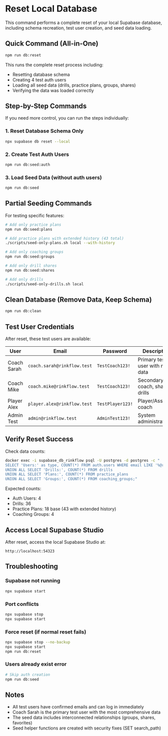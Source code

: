 # Reset Local Database

This command performs a complete reset of your local Supabase database, including schema recreation, test user creation, and seed data loading.

## Quick Command (All-in-One)

```bash
npm run db:reset
```

This runs the complete reset process including:
- Resetting database schema
- Creating 4 test auth users
- Loading all seed data (drills, practice plans, groups, shares)
- Verifying the data was loaded correctly

## Step-by-Step Commands

If you need more control, you can run the steps individually:

### 1. Reset Database Schema Only
```bash
npx supabase db reset --local
```

### 2. Create Test Auth Users
```bash
npm run db:seed:auth
```

### 3. Load Seed Data (without auth users)
```bash
npm run db:seed
```

## Partial Seeding Commands

For testing specific features:

```bash
# Add only practice plans
npm run db:seed:plans

# Add practice plans with extended history (43 total)
./scripts/seed-only-plans.sh local --with-history

# Add only coaching groups
npm run db:seed:groups

# Add only drill shares
npm run db:seed:shares

# Add only drills
./scripts/seed-only-drills.sh local
```

## Clean Database (Remove Data, Keep Schema)

```bash
npm run db:clean
```

## Test User Credentials

After reset, these test users are available:

| User | Email | Password | Description |
|------|-------|----------|-------------|
| Coach Sarah | `coach.sarah@rinkflow.test` | `TestCoach123!` | Primary test user with most data |
| Coach Mike | `coach.mike@rinkflow.test` | `TestCoach123!` | Secondary coach, shares drills |
| Player Alex | `player.alex@rinkflow.test` | `TestPlayer123!` | Player/Assistant coach |
| Admin Test | `admin@rinkflow.test` | `AdminTest123!` | System administrator |

## Verify Reset Success

Check data counts:
```bash
docker exec -i supabase_db_rinkflow psql -U postgres -d postgres -c "
SELECT 'Users:' as type, COUNT(*) FROM auth.users WHERE email LIKE '%@rinkflow.test'
UNION ALL SELECT 'Drills:', COUNT(*) FROM drills
UNION ALL SELECT 'Plans:', COUNT(*) FROM practice_plans
UNION ALL SELECT 'Groups:', COUNT(*) FROM coaching_groups;"
```

Expected counts:
- Auth Users: 4
- Drills: 36
- Practice Plans: 18 base (43 with extended history)
- Coaching Groups: 4

## Access Local Supabase Studio

After reset, access the local Supabase Studio at:
```
http://localhost:54323
```

## Troubleshooting

### Supabase not running
```bash
npx supabase start
```

### Port conflicts
```bash
npx supabase stop
npx supabase start
```

### Force reset (if normal reset fails)
```bash
npx supabase stop --no-backup
npx supabase start
npm run db:reset
```

### Users already exist error
```bash
# Skip auth creation
npm run db:seed
```

## Notes

- All test users have confirmed emails and can log in immediately
- Coach Sarah is the primary test user with the most comprehensive data
- The seed data includes interconnected relationships (groups, shares, favorites)
- Seed helper functions are created with security fixes (SET search_path)
